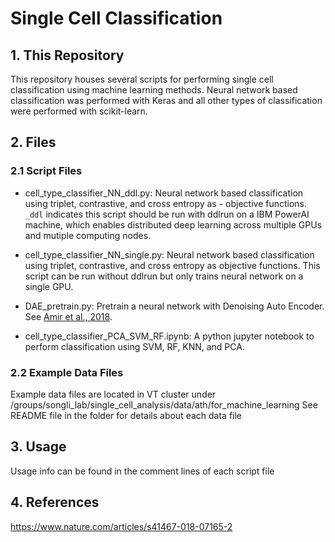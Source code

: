 # Single Cell Classification
## 1. This Repository
This repository houses several scripts for performing single cell classification using machine learning methods. Neural network based classification was performed with Keras and all other types of classification were performed with scikit-learn.
## 2. Files
### 2.1 Script Files
- cell_type_classifier_NN_ddl.py: Neural network based classification using triplet, contrastive, and cross entropy as - objective functions. `_ddl` indicates this script should be run with ddlrun on a IBM PowerAI machine, which enables distributed deep learning across multiple GPUs and mutiple computing nodes.

- cell_type_classifier_NN_single.py: Neural network based classification using triplet, contrastive, and cross entropy as objective functions. This script can be run without ddlrun but only trains neural network on a single GPU.

- DAE_pretrain.py: Pretrain a neural network with Denoising Auto Encoder. See [Amir et al., 2018](https://www.nature.com/articles/s41467-018-07165-2).

- cell_type_classifier_PCA_SVM_RF.ipynb: A python jupyter notebook to perform classification using SVM, RF, KNN, and PCA.
### 2.2 Example Data Files
Example data files are located in VT cluster under /groups/songli_lab/single_cell_analysis/data/ath/for_machine_learning
See README file in the folder for details about each data file
## 3. Usage
Usage info can be found in the comment lines of each script file
## 4. References
https://www.nature.com/articles/s41467-018-07165-2
